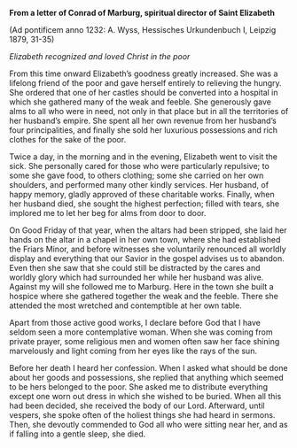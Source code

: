 

**From a letter of Conrad of Marburg, spiritual director of Saint Elizabeth**

(Ad pontificem anno 1232: A. Wyss, Hessisches Urkundenbuch I, Leipzig 1879, 31-35)

_Elizabeth recognized and loved Christ in the poor_

From this time onward Elizabeth’s goodness greatly increased. She was a lifelong friend of the poor and gave herself entirely to relieving the hungry. She ordered that one of her castles should be converted into a hospital in which she gathered many of the weak and feeble. She generously gave alms to all who were in need, not only in that place but in all the territories of her husband’s empire. She spent all her own revenue from her husband’s four principalities, and finally she sold her luxurious possessions and rich clothes for the sake of the poor.

Twice a day, in the morning and in the evening, Elizabeth went to visit the sick. She personally cared for those who were particularly repulsive; to some she gave food, to others clothing; some she carried on her own shoulders, and performed many other kindly services. Her husband, of happy memory, gladly approved of these charitable works. Finally, when her husband died, she sought the highest perfection; filled with tears, she implored me to let her beg for alms from door to door.

On Good Friday of that year, when the altars had been stripped, she laid her hands on the altar in a chapel in her own town, where she had established the Friars Minor, and before witnesses she voluntarily renounced all worldly display and everything that our Savior in the gospel advises us to abandon. Even then she saw that she could still be distracted by the cares and worldly glory which had surrounded her while her husband was alive. Against my will she followed me to Marburg. Here in the town she built a hospice where she gathered together the weak and the feeble. There she attended the most wretched and contemptible at her own table.

Apart from those active good works, I declare before God that I have seldom seen a more contemplative woman. When she was coming from private prayer, some religious men and women often saw her face shining marvelously and light coming from her eyes like the rays of the sun.

Before her death I heard her confession. When I asked what should be done about her goods and possessions, she replied that anything which seemed to be hers belonged to the poor. She asked me to distribute everything except one worn out dress in which she wished to be buried. When all this had been decided, she received the body of our Lord. Afterward, until vespers, she spoke often of the holiest things she had heard in sermons. Then, she devoutly commended to God all who were sitting near her, and as if falling into a gentle sleep, she died.

